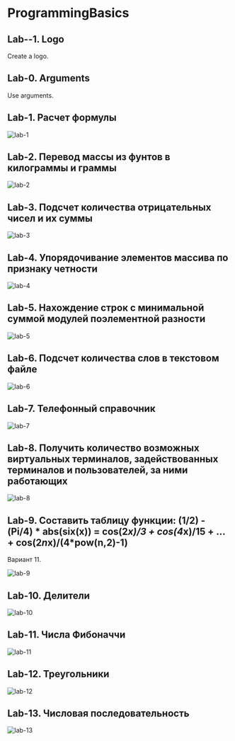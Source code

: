 # ProgrammingBasics

## Lab--1. Logo

Create a logo.

## Lab-0. Arguments

Use arguments.

## Lab-1. Расчет формулы

![lab-1](picts\lab-1.jpg)

## Lab-2. Перевод массы из фунтов в килограммы и граммы

![lab-2](picts\lab-2.jpg)

## Lab-3. Подсчет количества отрицательных чисел и их суммы

![lab-3](picts\lab-3.jpg)

## Lab-4. Упорядочивание элементов массива по признаку четности

![lab-4](picts\lab-4.jpg)

## Lab-5. Нахождение строк с минимальной суммой модулей поэлементной разности

![lab-5](picts\lab-5.jpg)

## Lab-6. Подсчет количества слов в текстовом файле

![lab-6](picts\lab-6.jpg)

## Lab-7. Телефонный справочник

![lab-7](picts\lab-7.jpg)

## Lab-8. Получить количество возможных виртуальных терминалов, задействованных терминалов и пользователей, за ними работающих

![lab-8](picts\lab-8.jpg)

## Lab-9. Составить таблицу функции: (1/2) - (Pi/4) * abs(six(x)) = cos(2*x)/3 + cos(4*x)/15 + ... + cos(2*n*x)/(4*pow(n,2)-1)

Вариант 11.

![lab-9](picts\lab-9.jpg)

## Lab-10. Делители

![lab-10](picts\lab-10.jpg)

## Lab-11. Числа Фибоначчи

![lab-11](picts\lab-11.jpg)

## Lab-12. Треугольники

![lab-12](picts\lab-12.jpg)

## Lab-13. Числовая последовательность

![lab-13](picts\lab-13.jpg)
